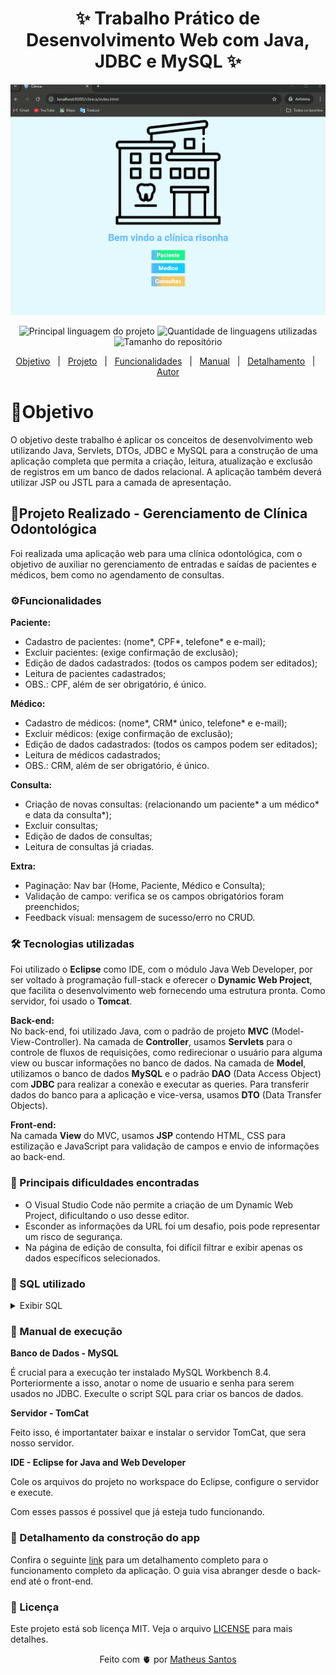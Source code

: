 <h1 align="center">✨ Trabalho Prático de Desenvolvimento Web com Java, JDBC e MySQL ✨</h1>

<div align="center">
	<img src="imagens/clinica-web-java.gif" width="600" >
</div>

<p align="center">
  <img alt="Principal linguagem do projeto" src="https://img.shields.io/github/languages/top/Mathbull/Desenvolvimento-Web-com-Java-JDBC-e-MySQL?color=56BEB8">

  <img alt="Quantidade de linguagens utilizadas" src="https://img.shields.io/github/languages/count/Mathbull/Desenvolvimento-Web-com-Java-JDBC-e-MySQL?color=56BEB8">

  <img alt="Tamanho do repositório" src="https://img.shields.io/github/repo-size/Mathbull/Desenvolvimento-Web-com-Java-JDBC-e-MySQL?color=56BEB8">
 
</p>

<p align="center">
  <a href="#objetivo">Objetivo</a> &#xa0; | &#xa0; 
  <a href="#projeto-realizado---gerenciamento-de-clinica-odontologica">Projeto</a> &#xa0; | &#xa0;
  <a href="#funcionalidades">Funcionalidades</a> &#xa0; | &#xa0;
  <a href="#manual">Manual</a> &#xa0; | &#xa0;
  <a href="#detalhamento">Detalhamento</a> &#xa0; | &#xa0;
  <a href="https://github.com/Mathbull" target="_blank">Autor</a>
</p>

# 🎯Objetivo
O objetivo deste trabalho é aplicar os conceitos de desenvolvimento web utilizando Java, Servlets, DTOs, JDBC e MySQL para a construção de uma aplicação completa que permita a criação, leitura, atualização e exclusão de registros em um banco de dados relacional. A aplicação também deverá utilizar JSP ou JSTL para a camada de apresentação.

## 🦷Projeto Realizado - Gerenciamento de Clínica Odontológica


Foi realizada uma aplicação web para uma clínica odontológica, com o objetivo de auxiliar no gerenciamento de entradas e saídas de pacientes e médicos, bem como no agendamento de consultas.

### ⚙️Funcionalidades
**Paciente:**  
* Cadastro de pacientes: (nome*, CPF*, telefone* e e-mail);
* Excluir pacientes: (exige confirmação de exclusão);
* Edição de dados cadastrados: (todos os campos podem ser editados);
* Leitura de pacientes cadastrados;
* OBS.: CPF, além de ser obrigatório, é único.

**Médico:**  
* Cadastro de médicos: (nome*, CRM* único, telefone* e e-mail);
* Excluir médicos: (exige confirmação de exclusão);
* Edição de dados cadastrados: (todos os campos podem ser editados);
* Leitura de médicos cadastrados;
* OBS.: CRM, além de ser obrigatório, é único.

**Consulta:**  
* Criação de novas consultas: (relacionando um paciente* a um médico* e data da consulta*);
* Excluir consultas;
* Edição de dados de consultas;
* Leitura de consultas já criadas.

**Extra:**  
* Paginação: Nav bar (Home, Paciente, Médico e Consulta);
* Validação de campo: verifica se os campos obrigatórios foram preenchidos;
* Feedback visual: mensagem de sucesso/erro no CRUD.

### 🛠️ Tecnologias utilizadas
Foi utilizado o **Eclipse** como IDE, com o módulo Java Web Developer, por ser voltado à programação full-stack e oferecer o **Dynamic Web Project**, que facilita o desenvolvimento web fornecendo uma estrutura pronta. Como servidor, foi usado o **Tomcat**.

**Back-end:**  
No back-end, foi utilizado Java, com o padrão de projeto **MVC** (Model-View-Controller). Na camada de **Controller**, usamos **Servlets** para o controle de fluxos de requisições, como redirecionar o usuário para alguma view ou buscar informações no banco de dados. Na camada de **Model**, utilizamos o banco de dados **MySQL** e o padrão **DAO** (Data Access Object) com **JDBC** para realizar a conexão e executar as queries. Para transferir dados do banco para a aplicação e vice-versa, usamos **DTO** (Data Transfer Objects).

**Front-end:**  
Na camada **View** do MVC, usamos **JSP** contendo HTML, CSS para estilização e JavaScript para validação de campos e envio de informações ao back-end.

### 🚧 Principais dificuldades encontradas
* O Visual Studio Code não permite a criação de um Dynamic Web Project, dificultando o uso desse editor.
* Esconder as informações da URL foi um desafio, pois pode representar um risco de segurança.
* Na página de edição de consulta, foi difícil filtrar e exibir apenas os dados específicos selecionados.

### 📂 SQL utilizado

<details>
    <summary>Exibir SQL</summary>

```sql  

    create database DBclinica;
use DBclinica;

/*------------------------------------- PACIENTES ---------------------------------------------------*/
create table pacientes(
	id int primary key auto_increment not null,
    cpf varchar(20) not null unique,
    nome varchar(250) not null,
    phone varchar(50) not null,
    email varchar(50)
);

describe pacientes;

/* CRUD - READ */
SELECT * FROM pacientes order by nome;

/* CRUD - CREATE */
INSERT INTO pacientes(cpf, nome, phone, email) values('9583015849264', 'Platao da Grecia', '1221548-1548', 'plataozin@gmail.com');

/* CRUD UPDATE */
update pacientes set nome='Silas' where id=10; 
update pacientes SET cpf='123', nome='MM', phone='123', email='' WHERE id=12 ;

/* CRUD - DELETE*/
DELETE FROM pacientes where id=1;

/*----------------------------------------- MEDICOS --------------------------------------------------*/
create table medicos(
	id int primary key auto_increment,
    crm varchar(20) not null unique,
    nome varchar(250) not null,
    phone varchar(50) not null,
    email varchar(50) 
);

describe medicos;

/* CRUD - READ */
SELECT * FROM medicos order by nome;

/* CRUD - CREATE */
INSERT INTO medicos(crm, nome, phone, email) values('9583015849264', 'Dr. Garvia', '1221548-1548', 'Garcia@gmail.com');

/* CRUD - UPDATE */
UPDATE medicos SET crm='', nome='', phone='', email='' WHERE id=1 ;

/* CRUD - DELETE */
DELETE FROM medicos where id=1;

/*------------------------------------------- CONSULTA ------------------------------------------------*/
create table consultas(
	id int primary key auto_increment,
    id_paciente int,
    id_medico int,
    data_consulta date not null,
    foreign key (id_paciente) references pacientes(id),
    foreign key (id_medico) references medicos(id)
);

describe consultas;

/* CRUD - READ */
SELECT * FROM consultas order by data_consulta;

SELECT cst.*, pct.nome, mdc.nome FROM consultas cst
LEFT JOIN pacientes pct ON cst.id_paciente = pct.id
LEFT JOIN medicos mdc ON cst.id_medico = mdc.id;

/* CRUD - CREATE */	
INSERT INTO consultas(id_paciente, id_medico, data_consulta ) values('12', '1', '2024-10-10');

/* CRUD - UPDATE */
update pacientes set nome='Silas' where id=10; 
update pacientes SET cpf='123', nome='MM', phone='123', email='' WHERE id=12 ;

/* CRUD - DELETE */
DELETE FROM consultas where id=1;

```

</details>

### 📖 Manual de execução

**Banco de Dados - MySQL**

É crucial para a execução ter instalado MySQL Workbench 8.4. Porteriormente a isso, anotar o nome de usuario e senha para serem usados no JDBC. Execulte o script SQL para criar os bancos de dados.

**Servidor - TomCat**

Feito isso, é importantater baixar e instalar o servidor TomCat, que sera nosso servidor.

**IDE - Eclipse for Java and Web Developer**

Cole os arquivos do projeto no workspace do Eclipse, configure o servidor e execute. 

Com esses passos é possivel que já esteja tudo funcionando.


### 📜 Detalhamento da constroção do app

Confira o seguinte <a href="detalhamento do projeto.md">link</a> para um detalhamento completo para o funcionamento completo da aplicação. O guia visa abranger desde o back-end até o front-end.

### :memo: Licença

Este projeto está sob licença MIT. Veja o arquivo [LICENSE](LICENSE) para mais detalhes.

<p align="center">Feito com 🫀 por <a href="https://github.com/Mathbull" target="_blank">Matheus Santos</a></p>


